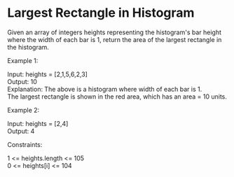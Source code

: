 # Largest Rectangle in Histogram

Given an array of integers heights representing the histogram's bar height where the width of each bar is 1, return the area of the largest rectangle in the histogram.

Example 1:

Input: heights = [2,1,5,6,2,3]\
Output: 10\
Explanation: The above is a histogram where width of each bar is 1.\
The largest rectangle is shown in the red area, which has an area = 10 units.

Example 2:

Input: heights = [2,4]\
Output: 4

Constraints:

1 <= heights.length <= 105\
0 <= heights[i] <= 104